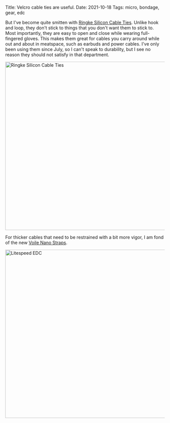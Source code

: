 Title: Velcro cable ties are useful.
Date: 2021-10-18
Tags: micro, bondage, gear, edc

But I've become quite smitten with [Ringke Silicon Cable Ties](https://www.amazon.com/Ringke-Silicone-Organizer-Management-Fastening/dp/B07X388122/). Unlike hook and loop, they don't stick to things that you don't want them to stick to. Most importantly, they are easy to open and close while wearing full-fingered gloves. This makes them great for cables you carry around while out and about in meatspace, such as earbuds and power cables. I've only been using them since July, so I can't speak to durability, but I see no reason they should not satisfy in that department.

<a href="https://www.flickr.com/photos/pigmonkey/51605690565/in/dateposted/" title="Ringke Silicon Cable Ties"><img src="https://live.staticflickr.com/65535/51605690565_552cbf133d_c.jpg" width="800" height="533" alt="Ringke Silicon Cable Ties"></a>

For thicker cables that need to be restrained with a bit more vigor, I am fond of the new [Voile Nano Straps](https://www.voile.com/nano-series-straps.html).

<a href="https://www.flickr.com/photos/pigmonkey/51604801081/in/dateposted/" title="Litespeed EDC"><img src="https://live.staticflickr.com/65535/51604801081_f47e328878_c.jpg" width="800" height="533" alt="Litespeed EDC"></a>
